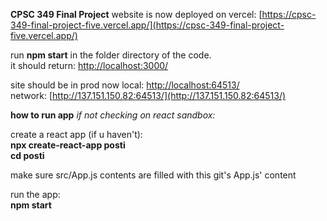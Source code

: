 **CPSC 349 Final Project**
website is now deployed on vercel:
[https://cpsc-349-final-project-five.vercel.app/](https://cpsc-349-final-project-five.vercel.app/) <br>

run **npm start** in the folder directory of the code. <br>
it should return: [http://localhost:3000/](http://localhost:3000/) <br>

site should be in prod now
local: [http://localhost:64513/](http://localhost:64513/) <br>
network: [http://137.151.150.82:64513/](http://137.151.150.82:64513/) <br>


**how to run app**
*if not checking on react sandbox:*

create a react app (if u haven't):<br>
**npx create-react-app posti**<br>
**cd posti**

make sure src/App.js contents are filled with this git's App.js' content

run the app:<br>
**npm start**
